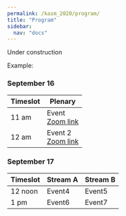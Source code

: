 ```yaml
---
permalink: /kasm_2020/program/
title: "Program"
sidebar:
  nav: "docs"
---
```


Under construction

Example:

### September 16


| Timeslot | Plenary |
|----------- | ------------------ |
| 11 am | Event <br> [Zoom link](https://www.google.com) |
| 12 am | Event 2 <br> [Zoom link](https://www.google.com) |

### September 17

| Timeslot| Stream A | Stream B |
| --------| -------- | -------- |
| 12 noon | Event4 | Event5 |
| 1 pm | Event6 | Event7 |